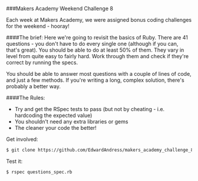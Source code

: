 ###Makers Academy Weekend Challenge 8

Each week at Makers Academy, we were assigned bonus coding challenges for the weekend - hooray!

####The brief:
Here we're going to revisit the basics of Ruby. There are 41 questions - you don't have to do every single one (although if you can, that's great). You should be able to do at least 50% of them. They vary in level from quite easy to fairly hard. Work through them and check if they're correct by running the specs.

You should be able to answer most questions with a couple of lines of code, and just a few methods. If you're writing a long, complex solution, there's probably a better way.

####The Rules:

* Try and get the RSpec tests to pass (but not by cheating - i.e. hardcoding the expected value)
* You shouldn't need any extra libraries or gems
* The cleaner your code the better!

Get involved:
```sh
$ git clone https://github.com/EdwardAndress/makers_academy_challenge_8.git
```

Test it:
```sh
$ rspec questions_spec.rb
```

